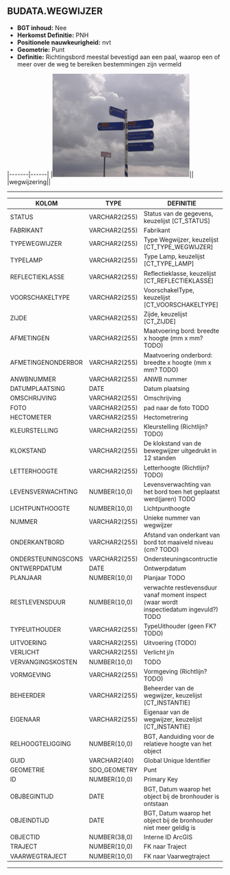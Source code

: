 ﻿## BUDATA.WEGWIJZER


* __BGT inhoud:__ Nee
* __Herkomst Definitie:__ PNH
* __Positionele nauwkeurigheid:__ nvt
* __Geometrie:__ Punt
* __Definitie:__ Richtingsbord meestal bevestigd aan een paal, waarop een of meer over de weg te bereiken bestemmingen zijn vermeld

|-------|------|
|![wegwijzering](wegwijzering.png)||
|wegwijzering||

***

|KOLOM                           	|TYPE          	|DEFINITIE|
|------                          	|----          	|-----    |
|STATUS                          	|VARCHAR2(255) 	|Status van de gegevens, keuzelijst [CT_STATUS]|
|FABRIKANT							|VARCHAR2(255) 	|Fabrikant|
|TYPEWEGWIJZER						|VARCHAR2(255) 	|Type Wegwijzer, keuzelijst [CT_TYPE_WEGWIJZER]|
|TYPELAMP                        	|VARCHAR2(255) 	|Type Lamp, keuzelijst [CT_TYPE_LAMP]|
|REFLECTIEKLASSE                 	|VARCHAR2(255) 	|Reflectieklasse, keuzelijst [CT_REFLECTIEKLASSE]|
|VOORSCHAKELTYPE                 	|VARCHAR2(255) 	|VoorschakelType, keuzelijst [CT_VOORSCHAKELTYPE]|
|ZIJDE                           	|VARCHAR2(255) 	|Zijde, keuzelijst [CT_ZIJDE]|
|AFMETINGEN                      	|VARCHAR2(255) 	|Maatvoering bord: breedte x hoogte (mm x mm? TODO)|
|AFMETINGENONDERBOR              	|VARCHAR2(255) 	|Maatvoering onderbord: breedte x hoogte (mm x mm? TODO)|
|ANWBNUMMER                      	|VARCHAR2(255) 	|ANWB nummer|
|DATUMPLAATSING                  	|DATE          	|Datum plaatsing|
|OMSCHRIJVING                    	|VARCHAR2(255) 	|Omschrijving|
|FOTO                            	|VARCHAR2(255) 	|pad naar de foto TODO|
|HECTOMETER                      	|VARCHAR2(255) 	|Hectometrering|
|KLEURSTELLING                   	|VARCHAR2(255) 	|Kleurstelling (Richtlijn? TODO)|
|KLOKSTAND                       	|VARCHAR2(255) 	|De klokstand van de bewegwijzer uitgedrukt in 12 standen|
|LETTERHOOGTE                    	|VARCHAR2(255) 	|Letterhoogte (Richtlijn? TODO)|
|LEVENSVERWACHTING               	|NUMBER(10,0)  	|Levensverwachting van het bord toen het geplaatst werd(jaren) TODO|
|LICHTPUNTHOOGTE                 	|NUMBER(10,0)  	|Lichtpunthoogte|
|NUMMER                          	|VARCHAR2(255) 	|Unieke nummer van wegwijzer|
|ONDERKANTBORD                   	|VARCHAR2(255) 	|Afstand van onderkant van bord tot maaiveld niveau (cm? TODO)|
|ONDERSTEUNINGSCONS              	|VARCHAR2(255) 	|Ondersteuningscontructie|
|ONTWERPDATUM                    	|DATE          	|Ontwerpdatum|
|PLANJAAR                        	|NUMBER(10,0)  	|Planjaar TODO|
|RESTLEVENSDUUR                  	|NUMBER(10,0)  	|verwachte restlevensduur vanaf moment inspect (waar wordt inspectiedatum ingevuld?) TODO|
|TYPEUITHOUDER                   	|VARCHAR2(255) 	|TypeUithouder (geen FK? TODO)|
|UITVOERING                      	|VARCHAR2(255) 	|Uitvoering (TODO)|
|VERLICHT                        	|VARCHAR2(255) 	|Verlicht j/n|
|VERVANGINGSKOSTEN               	|NUMBER(10,0)  	|TODO|
|VORMGEVING                      	|VARCHAR2(255) 	|Vormgeving (Richtlijn? TODO)|
|BEHEERDER                       	|VARCHAR2(255) 	|Beheerder van de wegwijzer, keuzelijst [CT_INSTANTIE]|
|EIGENAAR                        	|VARCHAR2(255) 	|Eigenaar van de wegwijzer, keuzelijst [CT_INSTANTIE]|
|RELHOOGTELIGGING                	|NUMBER(10,0)  	|BGT, Aanduiding voor de relatieve hoogte van het object|
|GUID                            	|VARCHAR2(40)  	|Global Unique Identifier|
|GEOMETRIE                       	|SDO_GEOMETRY  	|Punt|
|ID                              	|NUMBER(10,0)  	|Primary Key|
|OBJBEGINTIJD                    	|DATE          	|BGT, Datum waarop het object bij de bronhouder is ontstaan|
|OBJEINDTIJD                     	|DATE          	|BGT, Datum waarop het object bij de bronhouder niet meer geldig is|
|OBJECTID                        	|NUMBER(38,0)   |Interne ID ArcGIS|
|TRAJECT                         	|NUMBER(10,0)  	|FK naar Traject|
|VAARWEGTRAJECT                  	|NUMBER(10,0)  	|FK naar Vaarwegtraject|


***
